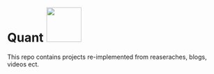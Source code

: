 # Quant <img src="https://media.giphy.com/media/rM0wxzvwsv5g4/giphy.gif" width="80px" />
This repo contains projects re-implemented from reaseraches, blogs, videos ect.   
